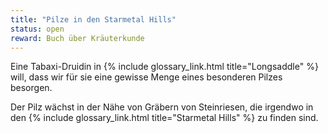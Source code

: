 ```yaml
---
title: "Pilze in den Starmetal Hills"
status: open
reward: Buch über Kräuterkunde
---
```


Eine Tabaxi-Druidin in {% include glossary_link.html title="Longsaddle" %} will, dass wir für sie
eine gewisse Menge eines besonderen Pilzes besorgen.

Der Pilz wächst in der Nähe von Gräbern von Steinriesen, die irgendwo in den {% include
glossary_link.html title="Starmetal Hills" %} zu finden sind.
